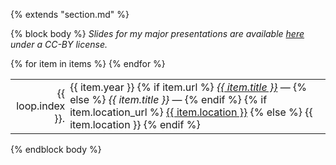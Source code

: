 {% extends "section.md" %}

{% block body %}
*Slides for my major presentations are available
[here](https://bamos.github.io/presentations/)
under a CC-BY license.*

<table class="table table-hover">
{% for item in items %}
<tr>
  <td align='right' style='padding-right:0;padding-left:0;'>{{ loop.index }}.</td>
  <td style='padding-right:0;'>
    <span class='cvdate'>{{ item.year }}</span>
    {% if item.url %}
     <a href="{{ item.url }}"><em>{{ item.title }}</em></a> &mdash;
    {% else %}
     <em>{{ item.title }}</em> &mdash;
    {% endif %}
    {% if item.location_url %}
        <a href="{{ item.location_url }}">{{ item.location }}</a>
    {% else %}
        {{ item.location }}
    {% endif %}
  </td>
</tr>
{% endfor %}
</table>
{% endblock body %}
